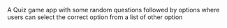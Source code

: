 A Quiz game app with some random questions followed by options where users can select the correct option from a list of other option
